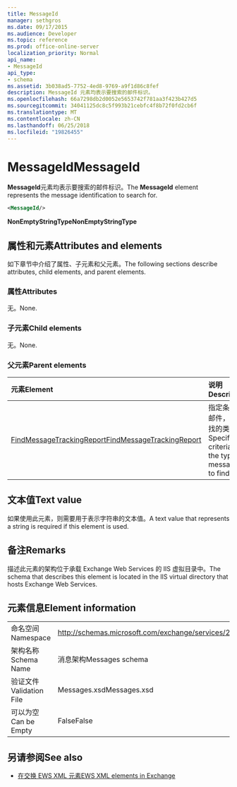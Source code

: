 ```yaml
---
title: MessageId
manager: sethgros
ms.date: 09/17/2015
ms.audience: Developer
ms.topic: reference
ms.prod: office-online-server
localization_priority: Normal
api_name:
- MessageId
api_type:
- schema
ms.assetid: 3b038ad5-7752-4ed8-9769-a9f1d86c8fef
description: MessageId 元素均表示要搜索的邮件标识。
ms.openlocfilehash: 66a7298db2d0052e5653742f781aa3f423b427d5
ms.sourcegitcommit: 34041125dc8c5f993b21cebfc4f8b72f0fd2cb6f
ms.translationtype: MT
ms.contentlocale: zh-CN
ms.lasthandoff: 06/25/2018
ms.locfileid: "19826455"
---
```

# <a name="messageid"></a><span data-ttu-id="ef4b1-103">MessageId</span><span class="sxs-lookup"><span data-stu-id="ef4b1-103">MessageId</span></span>

<span data-ttu-id="ef4b1-104">**MessageId**元素均表示要搜索的邮件标识。</span><span class="sxs-lookup"><span data-stu-id="ef4b1-104">The **MessageId** element represents the message identification to search for.</span></span> 
  
```XML
<MessageId/>
```

 <span data-ttu-id="ef4b1-105">**NonEmptyStringType**</span><span class="sxs-lookup"><span data-stu-id="ef4b1-105">**NonEmptyStringType**</span></span>
## <a name="attributes-and-elements"></a><span data-ttu-id="ef4b1-106">属性和元素</span><span class="sxs-lookup"><span data-stu-id="ef4b1-106">Attributes and elements</span></span>

<span data-ttu-id="ef4b1-107">如下章节中介绍了属性、子元素和父元素。</span><span class="sxs-lookup"><span data-stu-id="ef4b1-107">The following sections describe attributes, child elements, and parent elements.</span></span>
  
### <a name="attributes"></a><span data-ttu-id="ef4b1-108">属性</span><span class="sxs-lookup"><span data-stu-id="ef4b1-108">Attributes</span></span>

<span data-ttu-id="ef4b1-109">无。</span><span class="sxs-lookup"><span data-stu-id="ef4b1-109">None.</span></span>
  
### <a name="child-elements"></a><span data-ttu-id="ef4b1-110">子元素</span><span class="sxs-lookup"><span data-stu-id="ef4b1-110">Child elements</span></span>

<span data-ttu-id="ef4b1-111">无。</span><span class="sxs-lookup"><span data-stu-id="ef4b1-111">None.</span></span>
  
### <a name="parent-elements"></a><span data-ttu-id="ef4b1-112">父元素</span><span class="sxs-lookup"><span data-stu-id="ef4b1-112">Parent elements</span></span>

|<span data-ttu-id="ef4b1-113">**元素**</span><span class="sxs-lookup"><span data-stu-id="ef4b1-113">**Element**</span></span>|<span data-ttu-id="ef4b1-114">**说明**</span><span class="sxs-lookup"><span data-stu-id="ef4b1-114">**Description**</span></span>|
|:-----|:-----|
|[<span data-ttu-id="ef4b1-115">FindMessageTrackingReport</span><span class="sxs-lookup"><span data-stu-id="ef4b1-115">FindMessageTrackingReport</span></span>](findmessagetrackingreport.md) <br/> |<span data-ttu-id="ef4b1-116">指定条件的邮件，以查找的类型。</span><span class="sxs-lookup"><span data-stu-id="ef4b1-116">Specifies criteria for the types of messages to find.</span></span>  <br/> |
   
## <a name="text-value"></a><span data-ttu-id="ef4b1-117">文本值</span><span class="sxs-lookup"><span data-stu-id="ef4b1-117">Text value</span></span>

<span data-ttu-id="ef4b1-118">如果使用此元素，则需要用于表示字符串的文本值。</span><span class="sxs-lookup"><span data-stu-id="ef4b1-118">A text value that represents a string is required if this element is used.</span></span>
  
## <a name="remarks"></a><span data-ttu-id="ef4b1-119">备注</span><span class="sxs-lookup"><span data-stu-id="ef4b1-119">Remarks</span></span>

<span data-ttu-id="ef4b1-120">描述此元素的架构位于承载 Exchange Web Services 的 IIS 虚拟目录中。</span><span class="sxs-lookup"><span data-stu-id="ef4b1-120">The schema that describes this element is located in the IIS virtual directory that hosts Exchange Web Services.</span></span>
  
## <a name="element-information"></a><span data-ttu-id="ef4b1-121">元素信息</span><span class="sxs-lookup"><span data-stu-id="ef4b1-121">Element information</span></span>

|||
|:-----|:-----|
|<span data-ttu-id="ef4b1-122">命名空间</span><span class="sxs-lookup"><span data-stu-id="ef4b1-122">Namespace</span></span>  <br/> |http://schemas.microsoft.com/exchange/services/2006/messages  <br/> |
|<span data-ttu-id="ef4b1-123">架构名称</span><span class="sxs-lookup"><span data-stu-id="ef4b1-123">Schema Name</span></span>  <br/> |<span data-ttu-id="ef4b1-124">消息架构</span><span class="sxs-lookup"><span data-stu-id="ef4b1-124">Messages schema</span></span>  <br/> |
|<span data-ttu-id="ef4b1-125">验证文件</span><span class="sxs-lookup"><span data-stu-id="ef4b1-125">Validation File</span></span>  <br/> |<span data-ttu-id="ef4b1-126">Messages.xsd</span><span class="sxs-lookup"><span data-stu-id="ef4b1-126">Messages.xsd</span></span>  <br/> |
|<span data-ttu-id="ef4b1-127">可以为空</span><span class="sxs-lookup"><span data-stu-id="ef4b1-127">Can be Empty</span></span>  <br/> |<span data-ttu-id="ef4b1-128">False</span><span class="sxs-lookup"><span data-stu-id="ef4b1-128">False</span></span>  <br/> |
   
## <a name="see-also"></a><span data-ttu-id="ef4b1-129">另请参阅</span><span class="sxs-lookup"><span data-stu-id="ef4b1-129">See also</span></span>



- [<span data-ttu-id="ef4b1-130">在交换 EWS XML 元素</span><span class="sxs-lookup"><span data-stu-id="ef4b1-130">EWS XML elements in Exchange</span></span>](ews-xml-elements-in-exchange.md)

